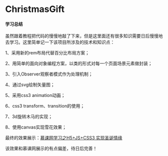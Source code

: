 # ChristmasGift

#### 学习总结 ####

虽然跟着教程把代码的慢慢地敲了下来，但是这里面还有很多知识需要日后慢慢地去学习。这里简单记一下该项目所涉及的技术和知识点：

1、采用新的rem布局代替百分比布局方案；

2、用简单的面向对象编程方案，以类的形式对每一个页面场景元素做封装；

3、引入Observer观察者模式作为处理机制；

4、通过svg绘制矢量图；

5、采用css3 animation动画；

6、css3 transform、transition的使用；

7、3d旋转木马的实现；

8、使用canvas实现雪花效果；


最终的效果展示：[慕课网学习之H5+JS+CSS3 实现圣诞情缘](http://fanwalker.com/ChristmasGift/index.html)

该效果和慕课网展示的有点偏差，待日后完善！
